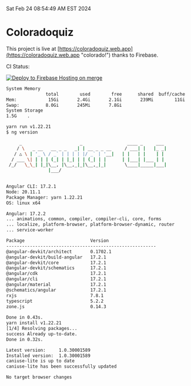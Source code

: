 Sat Feb 24 08:54:49 AM EST 2024

# Coloradoquiz


This project is live at [https://coloradoquiz.web.app](https://coloradoquiz.web.app "colorado!") thanks to Firebase.

CI Status: 

[![Deploy to Firebase Hosting on merge](https://github.com/teamkushal/coloradoquiz/actions/workflows/firebase-hosting-merge.yml/badge.svg)](https://github.com/teamkushal/coloradoquiz/actions/workflows/firebase-hosting-merge.yml)

```bash
System Memory
               total        used        free      shared  buff/cache   available
Mem:            15Gi       2.4Gi       2.1Gi       239Mi        11Gi        12Gi
Swap:          8.0Gi       245Mi       7.8Gi
System Storage
1.5G	.
```
```bash
yarn run v1.22.21
$ ng version

     _                      _                 ____ _     ___
    / \   _ __   __ _ _   _| | __ _ _ __     / ___| |   |_ _|
   / △ \ | '_ \ / _` | | | | |/ _` | '__|   | |   | |    | |
  / ___ \| | | | (_| | |_| | | (_| | |      | |___| |___ | |
 /_/   \_\_| |_|\__, |\__,_|_|\__,_|_|       \____|_____|___|
                |___/
    

Angular CLI: 17.2.1
Node: 20.11.1
Package Manager: yarn 1.22.21
OS: linux x64

Angular: 17.2.2
... animations, common, compiler, compiler-cli, core, forms
... localize, platform-browser, platform-browser-dynamic, router
... service-worker

Package                         Version
---------------------------------------------------------
@angular-devkit/architect       0.1702.1
@angular-devkit/build-angular   17.2.1
@angular-devkit/core            17.2.1
@angular-devkit/schematics      17.2.1
@angular/cdk                    17.2.1
@angular/cli                    17.2.1
@angular/material               17.2.1
@schematics/angular             17.2.1
rxjs                            7.8.1
typescript                      5.2.2
zone.js                         0.14.3
    
Done in 0.43s.
yarn install v1.22.21
[1/4] Resolving packages...
success Already up-to-date.
Done in 0.32s.
```
```bash
Latest version:     1.0.30001589
Installed version:  1.0.30001589
caniuse-lite is up to date
caniuse-lite has been successfully updated

No target browser changes
```
```bash

